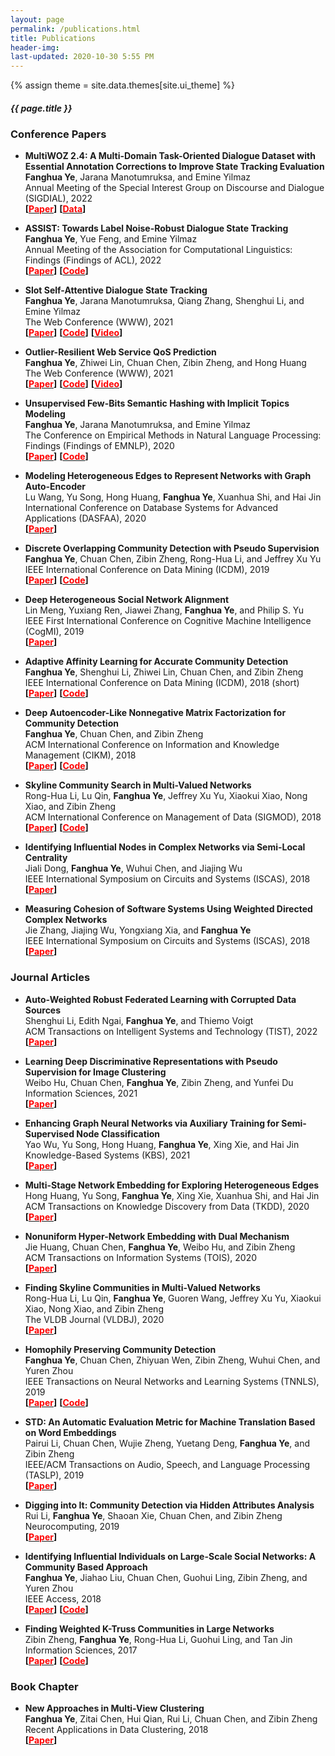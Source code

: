 ```yaml
---
layout: page
permalink: /publications.html
title: Publications
header-img: 
last-updated: 2020-10-30 5:55 PM
---
```

{% assign theme = site.data.themes[site.ui_theme] %}
<div class="blogcard  card-1 mb-4" style="width: 100%;">
  <div class="card-body">
    <h5 class="card-title text-center" style="font-size:{{ theme.post-title-size }};font-weight:{{ theme.post-font-weight }};">{{ page.title }}</h5>
  </div>
</div>


<!-- ### Preprints -->



### Conference Papers

+ **MultiWOZ 2.4: A Multi-Domain Task-Oriented Dialogue Dataset with Essential Annotation Corrections to Improve State Tracking Evaluation**<br/>
  **Fanghua Ye**, Jarana Manotumruksa, and Emine Yilmaz<br/>
  Annual Meeting of the Special Interest Group on Discourse and Dialogue (SIGDIAL), 2022<br/>
  **[[<font color=red>Paper</font>](https://arxiv.org/abs/2104.00773)]** **[[<font color=red>Data</font>](https://github.com/smartyfh/MultiWOZ2.4)]**
  
+ **ASSIST: Towards Label Noise-Robust Dialogue State Tracking**<br/>
  **Fanghua Ye**, Yue Feng, and Emine Yilmaz<br/>
  Annual Meeting of the Association for Computational Linguistics: Findings (Findings of ACL), 2022<br/>
  **[[<font color=red>Paper</font>](https://aclanthology.org/2022.findings-acl.214.pdf)]** **[[<font color=red>Code</font>](https://github.com/smartyfh/DST-ASSIST)]**

+ **Slot Self-Attentive Dialogue State Tracking**<br/>
  **Fanghua Ye**, Jarana Manotumruksa, Qiang Zhang, Shenghui Li, and Emine Yilmaz<br/>
  The Web Conference (WWW), 2021<br/>
  **[[<font color=red>Paper</font>](https://arxiv.org/abs/2101.09374)]** **[[<font color=red>Code</font>](https://github.com/smartyfh/DST-STAR)]** **[[<font color=red>Video</font>](https://www.youtube.com/watch?v=xkw9NMFkygc)]**

+ **Outlier-Resilient Web Service QoS Prediction**<br/>
  **Fanghua Ye**, Zhiwei Lin, Chuan Chen, Zibin Zheng, and Hong Huang<br/>
  The Web Conference (WWW), 2021<br/>
  **[[<font color=red>Paper</font>](https://arxiv.org/abs/2006.01287)]** **[[<font color=red>Code</font>](https://github.com/smartyfh/CMF-CTF)]** **[[<font color=red>Video</font>](https://www.youtube.com/watch?v=CFpOIE_6lQM)]**

+ **Unsupervised Few-Bits Semantic Hashing with Implicit Topics Modeling**<br/>
  **Fanghua Ye**, Jarana Manotumruksa, and Emine Yilmaz<br/>
  The Conference on Empirical Methods in Natural Language Processing: Findings (Findings of EMNLP), 2020<br/>
  **[[<font color=red>Paper</font>](https://www.aclweb.org/anthology/2020.findings-emnlp.233.pdf)]** **[[<font color=red>Code</font>](https://github.com/smartyfh/WISH)]**

+ **Modeling Heterogeneous Edges to Represent Networks with Graph Auto-Encoder**<br/>
  Lu Wang, Yu Song, Hong Huang, **Fanghua Ye**, Xuanhua Shi, and Hai Jin<br/>
  International Conference on Database Systems for Advanced Applications (DASFAA), 2020<br/>
  **[[<font color=red>Paper</font>](https://link.springer.com/chapter/10.1007/978-3-030-59416-9_30)]**

+ **Discrete Overlapping Community Detection with Pseudo Supervision**<br/>
  **Fanghua Ye**, Chuan Chen, Zibin Zheng, Rong-Hua Li, and Jeffrey Xu Yu<br/>
  IEEE International Conference on Data Mining (ICDM), 2019<br/>
  **[[<font color=red>Paper</font>](https://ieeexplore.ieee.org/document/8970691)]** **[[<font color=red>Code</font>](https://github.com/smartyfh/DNMF)]**

+ **Deep Heterogeneous Social Network Alignment**<br/>
  Lin Meng, Yuxiang Ren, Jiawei Zhang, **Fanghua Ye**, and Philip S. Yu<br/>
  IEEE First International Conference on Cognitive Machine Intelligence (CogMI), 2019<br/>
  **[[<font color=red>Paper</font>](https://ieeexplore.ieee.org/abstract/document/8998782)]**
  
<!-- + **Hyper2vec: Biased Random Walk for Hyper-Network Embedding**<br/>
  Jie Huang, Chuan Chen, **Fanghua Ye**, Jiajing Wu, Zibin Zheng, and Guohui Ling<br/>
  International Conference on Database Systems for Advanced Applications (DASFAA), 2019 (short)<br/>
  **[[<font color=red>Paper</font>](https://doi.org/10.1007/978-3-030-18590-9_27)]**   -->

<!-- + **A Semi-Supervised Classification Approach for Multiple Time-Varying Networks with Total Variation**<br/>
  Yuzheng Li, Chuan Chen, **Fanghua Ye**, Zibin Zheng, and Guohui Ling<br/>
  International Conference on Database Systems for Advanced Applications (DASFAA), 2019 (short)<br/>
  **[[<font color=red>Paper</font>](https://doi.org/10.1007/978-3-030-18590-9_40)]**   -->

<!-- + **Nonnegative Spectral Clustering for Large-Scale Semi-Supervised Learning**<br/>
  Weibo Hu, Chuan Chen, **Fanghua Ye**, Zibin Zheng, and Guohui Ling<br/>
  International Conference on Database Systems for Advanced Applications (DASFAA), 2019 (short)<br/>
  **[[<font color=red>Paper</font>](https://doi.org/10.1007/978-3-030-18590-9_30)]** -->

+ **Adaptive Affinity Learning for Accurate Community Detection**<br/>
  **Fanghua Ye**, Shenghui Li, Zhiwei Lin, Chuan Chen, and Zibin Zheng<br/>
  IEEE International Conference on Data Mining (ICDM), 2018 (short) <br/>
  **[[<font color=red>Paper</font>](https://ieeexplore.ieee.org/abstract/document/8594997)]** **[[<font color=red>Code</font>](https://github.com/smartyfh/AANMF)]**

+ **Deep Autoencoder-Like Nonnegative Matrix Factorization for Community Detection**<br/>
  **Fanghua Ye**, Chuan Chen, and Zibin Zheng<br/>
  ACM International Conference on Information and Knowledge Management (CIKM), 2018 <br/>
  **[[<font color=red>Paper</font>](https://dl.acm.org/doi/abs/10.1145/3269206.3271697)]** **[[<font color=red>Code</font>](https://github.com/smartyfh/DANMF)]**

+ **Skyline Community Search in Multi-Valued Networks**<br/>
  Rong-Hua Li, Lu Qin, **Fanghua Ye**, Jeffrey Xu Yu, Xiaokui Xiao, Nong Xiao, and Zibin Zheng<br/>
  ACM International Conference on Management of Data (SIGMOD), 2018 <br/>
  **[[<font color=red>Paper</font>](https://dl.acm.org/doi/10.1145/3183713.3183736)]** **[[<font color=red>Code</font>](https://github.com/smartyfh/MAIC)]**

<!-- + **An Adaptive Semi-Local Algorithm for Node Ranking in Large Complex Networks**<br/>
  **Fanghua Ye**, Chuan Chen, Jie Zhang, Jiajing Wu, and Zibin Zheng<br/>
  International Conference on Service-Oriented Computing (ICSOC), 2018 (short) <br/>
  **[[<font color=red>Paper</font>](https://link.springer.com/chapter/10.1007/978-3-030-03596-9_36)]** -->

+ **Identifying Influential Nodes in Complex Networks via Semi-Local Centrality**<br/>
  Jiali Dong, **Fanghua Ye**, Wuhui Chen, and Jiajing Wu<br/>
  IEEE International Symposium on Circuits and Systems (ISCAS), 2018 <br/>
  **[[<font color=red>Paper</font>](https://ieeexplore.ieee.org/abstract/document/8351889)]**

+ **Measuring Cohesion of Software Systems Using Weighted Directed Complex Networks**<br/>
  Jie Zhang, Jiajing Wu, Yongxiang Xia, and **Fanghua Ye**<br/>
  IEEE International Symposium on Circuits and Systems (ISCAS), 2018 <br/>
  **[[<font color=red>Paper</font>](https://ieeexplore.ieee.org/abstract/document/8351747)]**
  
<!-- + **Efficient Influential Individuals Discovery on Service-Oriented Social Networks: A Community-Based Approach**<br/>
  **Fanghua Ye**, Jiahao Liu, Chuan Chen, Guohui Ling, Zibin Zheng, and Yuren Zhou<br/>
  International Conference on Service-Oriented Computing (ICSOC), 2017 (short) <br/>
  **[[<font color=red>Paper</font>](https://link.springer.com/chapter/10.1007/978-3-319-69035-3_44)]** -->
  


### Journal Articles

+ **Auto-Weighted Robust Federated Learning with Corrupted Data Sources**<br/>
  Shenghui Li, Edith Ngai, **Fanghua Ye**, and Thiemo Voigt<br/>
  ACM Transactions on Intelligent Systems and Technology (TIST), 2022<br/>
  **[[<font color=red>Paper</font>](https://arxiv.org/abs/2101.05880)]**

+ **Learning Deep Discriminative Representations with Pseudo Supervision for Image Clustering**<br/>
  Weibo Hu, Chuan Chen, **Fanghua Ye**, Zibin Zheng, and Yunfei Du<br/> 
  Information Sciences, 2021<br/>
  **[[<font color=red>Paper</font>](https://www.sciencedirect.com/science/article/pii/S0020025521003170)]**

+ **Enhancing Graph Neural Networks via Auxiliary Training for Semi-Supervised Node Classification**<br/>
  Yao Wu, Yu Song, Hong Huang, **Fanghua Ye**, Xing Xie, and Hai Jin<br/> 
  Knowledge-Based Systems (KBS), 2021<br/>
  **[[<font color=red>Paper</font>](https://doi.org/10.1016/j.knosys.2021.106884)]**

+ **Multi-Stage Network Embedding for Exploring Heterogeneous Edges**<br/>
  Hong Huang, Yu Song, **Fanghua Ye**, Xing Xie, Xuanhua Shi, and Hai Jin<br/>
  ACM Transactions on Knowledge Discovery from Data (TKDD), 2020<br/>
  **[[<font color=red>Paper</font>](https://dl.acm.org/doi/abs/10.1145/3415157)]**

+ **Nonuniform Hyper-Network Embedding with Dual Mechanism**<br/>
  Jie Huang, Chuan Chen, **Fanghua Ye**, Weibo Hu, and Zibin Zheng<br/>
  ACM Transactions on Information Systems (TOIS), 2020<br/>
  **[[<font color=red>Paper</font>](https://dl.acm.org/doi/abs/10.1145/3388924)]**

+ **Finding Skyline Communities in Multi-Valued Networks**<br/>
  Rong-Hua Li, Lu Qin, **Fanghua Ye**, Guoren Wang, Jeffrey Xu Yu, Xiaokui Xiao, Nong Xiao, and Zibin Zheng<br/>
  The VLDB Journal (VLDBJ), 2020<br/>
  **[[<font color=red>Paper</font>](https://link.springer.com/article/10.1007/s00778-020-00618-5)]**

+ **Homophily Preserving Community Detection**<br/>
  **Fanghua Ye**, Chuan Chen, Zhiyuan Wen, Zibin Zheng, Wuhui Chen, and Yuren Zhou<br/>
  IEEE Transactions on Neural Networks and Learning Systems (TNNLS), 2019<br/>
  **[[<font color=red>Paper</font>](https://ieeexplore.ieee.org/abstract/document/8827596)]** **[[<font color=red>Code</font>](https://github.com/smartyfh/HPNMF)]**

+ **STD: An Automatic Evaluation Metric for Machine Translation Based on Word Embeddings**<br/>
  Pairui Li, Chuan Chen, Wujie Zheng, Yuetang Deng, **Fanghua Ye**, and Zibin Zheng<br/>
  IEEE/ACM Transactions on Audio, Speech, and Language Processing (TASLP), 2019<br/>
  **[[<font color=red>Paper</font>](https://ieeexplore.ieee.org/abstract/document/8736840)]**

+ **Digging into It: Community Detection via Hidden Attributes Analysis**<br/>
  Rui Li, **Fanghua Ye**, Shaoan Xie, Chuan Chen, and Zibin Zheng<br/>
  Neurocomputing, 2019<br/>
  **[[<font color=red>Paper</font>](https://www.sciencedirect.com/science/article/abs/pii/S0925231218314036)]**

<!-- + **BGN: Identifying Influential Nodes in Complex Networks via Backward Generating Networks**<br/>
  Zhiwei Lin, **Fanghua Ye**, Chuan Chen, and Zibin Zheng<br/>
  IEEE Access, 2018<br/>
  **[[<font color=red>Paper</font>](https://ieeexplore.ieee.org/abstract/document/8491286)]** -->

+ **Identifying Influential Individuals on Large-Scale Social Networks: A Community Based Approach**<br/>
  **Fanghua Ye**, Jiahao Liu, Chuan Chen, Guohui Ling, Zibin Zheng, and Yuren Zhou<br/>
  IEEE Access, 2018<br/>
  **[[<font color=red>Paper</font>](https://ieeexplore.ieee.org/abstract/document/8445575)]** **[[<font color=red>Code</font>](https://github.com/smartyfh/CRIM)]**

+ **Finding Weighted K-Truss Communities in Large Networks**<br/>
  Zibin Zheng, **Fanghua Ye**, Rong-Hua Li, Guohui Ling, and Tan Jin<br/>
  Information Sciences, 2017<br/>
  **[[<font color=red>Paper</font>](https://www.sciencedirect.com/science/article/abs/pii/S0020025516308118)]** **[[<font color=red>Code</font>](https://github.com/smartyfh/KEP-Index)]**




### Book Chapter

+ **New Approaches in Multi-View Clustering**<br/>
  **Fanghua Ye**, Zitai Chen, Hui Qian, Rui Li, Chuan Chen, and Zibin Zheng<br/>
  Recent Applications in Data Clustering, 2018<br/>
  **[[<font color=red>Paper</font>](https://www.intechopen.com/books/recent-applications-in-data-clustering/new-approaches-in-multi-view-clustering)]**




<!-- ### Workshop Paper

+ **DC-RSF: A Dynamic and Customized Reputation System Framework for Joint Cloud Computing**<br/>
  **Fanghua Ye**, Zibin Zheng, Chuan Chen, and Yuren Zhou<br/>
  IEEE International Conference on Distributed Computing Systems Workshops (ICDCSW), 2017 <br/>
  **[[<font color=red>Paper</font>](https://ieeexplore.ieee.org/abstract/document/7979829)]** -->
